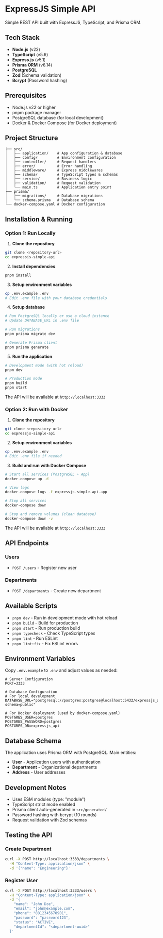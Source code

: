 # ExpressJS Simple API

Simple REST API built with ExpressJS, TypeScript, and Prisma ORM.

## Tech Stack

- **Node.js** (v22)
- **TypeScript** (v5.9)
- **Express.js** (v5.1)
- **Prisma ORM** (v6.14)
- **PostgreSQL**
- **Zod** (Schema validation)
- **Bcrypt** (Password hashing)

## Prerequisites

- Node.js v22 or higher
- pnpm package manager
- PostgreSQL database (for local development)
- Docker & Docker Compose (for Docker deployment)

## Project Structure

```
├── src/
│   ├── application/    # App configuration & database
│   ├── config/         # Environment configuration
│   ├── controller/     # Request handlers
│   ├── error/          # Error handling
│   ├── middleware/     # Express middlewares
│   ├── schema/         # TypeScript types & schemas
│   ├── service/        # Business logic
│   ├── validation/     # Request validation
│   └── main.ts         # Application entry point
├── prisma/
│   ├── migrations/     # Database migrations
│   └── schema.prisma   # Database schema
└── docker-compose.yaml # Docker configuration
```

## Installation & Running

### Option 1: Run Locally

1. **Clone the repository**

```bash
git clone <repository-url>
cd expressjs-simple-api
```

2. **Install dependencies**

```bash
pnpm install
```

3. **Setup environment variables**

```bash
cp .env.example .env
# Edit .env file with your database credentials
```

4. **Setup database**

```bash
# Run PostgreSQL locally or use a cloud instance
# Update DATABASE_URL in .env file

# Run migrations
pnpm prisma migrate dev

# Generate Prisma client
pnpm prisma generate
```

5. **Run the application**

```bash
# Development mode (with hot reload)
pnpm dev

# Production mode
pnpm build
pnpm start
```

The API will be available at `http://localhost:3333`

### Option 2: Run with Docker

1. **Clone the repository**

```bash
git clone <repository-url>
cd expressjs-simple-api
```

2. **Setup environment variables**

```bash
cp .env.example .env
# Edit .env file if needed
```

3. **Build and run with Docker Compose**

```bash
# Start all services (PostgreSQL + App)
docker-compose up -d

# View logs
docker-compose logs -f expressjs-simple-api-app

# Stop all services
docker-compose down

# Stop and remove volumes (clean database)
docker-compose down -v
```

The API will be available at `http://localhost:3333`

## API Endpoints

### Users

- `POST /users` - Register new user

### Departments

- `POST /departments` - Create new department

## Available Scripts

- `pnpm dev` - Run in development mode with hot reload
- `pnpm build` - Build for production
- `pnpm start` - Run production build
- `pnpm typecheck` - Check TypeScript types
- `pnpm lint` - Run ESLint
- `pnpm lint:fix` - Fix ESLint errors

## Environment Variables

Copy `.env.example` to `.env` and adjust values as needed:

```env
# Server Configuration
PORT=3333

# Database Configuration
# For local development
DATABASE_URL="postgresql://postgres:postgres@localhost:5432/expressjs_api?schema=public"

# For Docker deployment (used by docker-compose.yaml)
POSTGRES_USER=postgres
POSTGRES_PASSWORD=postgres
POSTGRES_DB=expressjs_api
```

## Database Schema

The application uses Prisma ORM with PostgreSQL. Main entities:

- **User** - Application users with authentication
- **Department** - Organizational departments
- **Address** - User addresses

## Development Notes

- Uses ESM modules (type: "module")
- TypeScript strict mode enabled
- Prisma client auto-generated in `src/generated/`
- Password hashing with bcrypt (10 rounds)
- Request validation with Zod schemas

## Testing the API

### Create Department

```bash
curl -X POST http://localhost:3333/departments \
  -H "Content-Type: application/json" \
  -d '{"name": "Engineering"}'
```

### Register User

```bash
curl -X POST http://localhost:3333/users \
  -H "Content-Type: application/json" \
  -d '{
    "name": "John Doe",
    "email": "john@example.com",
    "phone": "0812345678901",
    "password": "password123",
    "status": "ACTIVE",
    "departmentId": "<department-uuid>"
  }'
```
